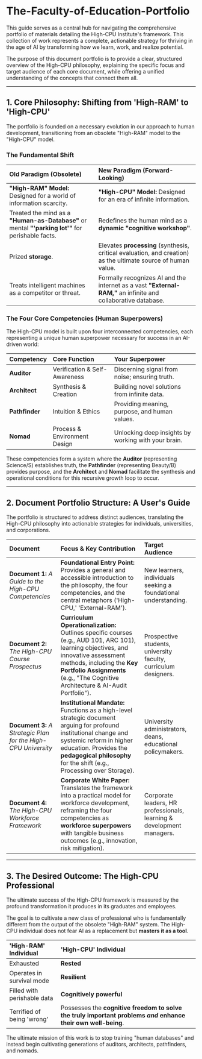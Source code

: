 # The-Faculty-of-Education-Portfolio



This guide serves as a central hub for navigating the comprehensive portfolio of materials detailing the High-CPU Institute's framework. This collection of work represents a complete, actionable strategy for thriving in the age of AI by transforming how we learn, work, and realize potential.

The purpose of this document portfolio is to provide a clear, structured overview of the High-CPU philosophy, explaining the specific focus and target audience of each core document, while offering a unified understanding of the concepts that connect them all.

---

## **1. Core Philosophy: Shifting from 'High-RAM' to 'High-CPU'**

The portfolio is founded on a necessary evolution in our approach to human development, transitioning from an obsolete "High-RAM" model to the "High-CPU" model.

### **The Fundamental Shift**

| Old Paradigm (Obsolete) | New Paradigm (Forward-Looking) |
| :--- | :--- |
| **"High-RAM" Model:** Designed for a world of information scarcity. | **"High-CPU" Model:** Designed for an era of infinite information. |
| Treated the mind as a **"Human-as-Database"** or mental **"'parking lot'"** for perishable facts. | Redefines the human mind as a **dynamic "cognitive workshop"**. |
| Prized **storage**. | Elevates **processing** (synthesis, critical evaluation, and creation) as the ultimate source of human value. |
| Treats intelligent machines as a competitor or threat. | Formally recognizes AI and the internet as a vast **"External-RAM,"** an infinite and collaborative database. |

### **The Four Core Competencies (Human Superpowers)**

The High-CPU model is built upon four interconnected competencies, each representing a unique human superpower necessary for success in an AI-driven world:

| Competency | Core Function | Your Superpower |
| :--- | :--- | :--- |
| **Auditor** | Verification & Self-Awareness | Discerning signal from noise; ensuring truth. |
| **Architect** | Synthesis & Creation | Building novel solutions from infinite data. |
| **Pathfinder** | Intuition & Ethics | Providing meaning, purpose, and human values. |
| **Nomad** | Process & Environment Design | Unlocking deep insights by working with your brain. |

These competencies form a system where the **Auditor** (representing Science/S) establishes truth, the **Pathfinder** (representing Beauty/B) provides purpose, and the **Architect** and **Nomad** facilitate the synthesis and operational conditions for this recursive growth loop to occur.

---

## **2. Document Portfolio Structure: A User's Guide**

The portfolio is structured to address distinct audiences, translating the High-CPU philosophy into actionable strategies for individuals, universities, and corporations.

| Document | Focus & Key Contribution | Target Audience |
| :--- | :--- | :--- |
| **Document 1:** *A Guide to the High-CPU Competencies* | **Foundational Entry Point:** Provides a general and accessible introduction to the philosophy, the four competencies, and the central metaphors ('High-CPU,' 'External-RAM'). | New learners, individuals seeking a foundational understanding. |
| **Document 2:** *The High-CPU Course Prospectus* | **Curriculum Operationalization:** Outlines specific courses (e.g., AUD 101, ARC 101), learning objectives, and innovative assessment methods, including the **Key Portfolio Assignments** (e.g., "The Cognitive Architecture & AI-Audit Portfolio"). | Prospective students, university faculty, curriculum designers. |
| **Document 3:** *A Strategic Plan for the High-CPU University* | **Institutional Mandate:** Functions as a high-level strategic document arguing for profound institutional change and systemic reform in higher education. Provides the **pedagogical philosophy** for the shift (e.g., Processing over Storage). | University administrators, deans, educational policymakers. |
| **Document 4:** *The High-CPU Workforce Framework* | **Corporate White Paper:** Translates the framework into a practical model for workforce development, reframing the four competencies as **workforce superpowers** with tangible business outcomes (e.g., innovation, risk mitigation). | Corporate leaders, HR professionals, learning & development managers. |

---

## **3. The Desired Outcome: The High-CPU Professional**

The ultimate success of the High-CPU framework is measured by the profound transformation it produces in its graduates and employees.

The goal is to cultivate a new class of professional who is fundamentally different from the output of the obsolete "High-RAM" system. The High-CPU individual does not fear AI as a replacement but **masters it as a tool**.

| 'High-RAM' Individual | 'High-CPU' Individual |
| :--- | :--- |
| Exhausted | **Rested** |
| Operates in survival mode | **Resilient** |
| Filled with perishable data | **Cognitively powerful** |
| Terrified of being 'wrong' | Possesses the **cognitive freedom to solve the truly important problems** ***and*** **enhance their own well-being**. |

The ultimate mission of this work is to stop training "human databases" and instead begin cultivating generations of auditors, architects, pathfinders, and nomads.
